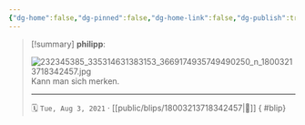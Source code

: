 ```yaml
---
{"dg-home":false,"dg-pinned":false,"dg-home-link":false,"dg-publish":true,"type":"blip","disabled rules":["yaml-title","yaml-title-alias","file-name-heading"],"title":"philipp on instagram @ 2021-08-03","created-date":"2021-08-03T15:00:00","updated-date":"2025-05-02T17:43:08","dg-path":"blips/18003213718342457.md","permalink":"/blips/18003213718342457/","dgPassFrontmatter":true}
---
```


> [!summary] **philipp**:
>
> ![232345385_335314631383153_3669174935749490250_n_18003213718342457.jpg](/img/user/attachments/232345385_335314631383153_3669174935749490250_n_18003213718342457.jpg)
> Kann man sich merken.
> - - -
>
> 🗓️ `Tue, Aug 3, 2021` · [[public/blips/18003213718342457\|🔗]]
{ #blip}

